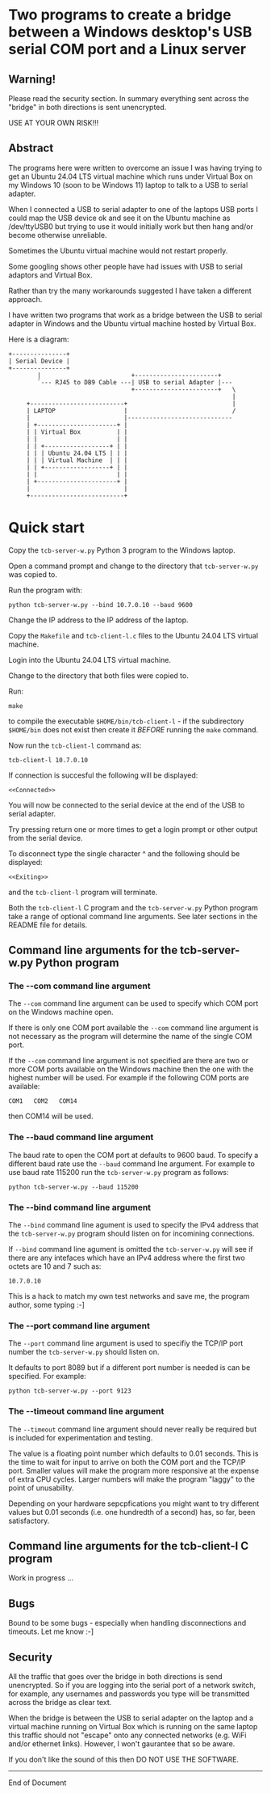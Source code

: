 # Two programs to create a bridge between a Windows desktop's USB serial COM port and a Linux server

## Warning!

Please read the security section. In summary everything sent across the
"bridge" in both directions is sent unencrypted.

USE AT YOUR OWN RISK!!!

## Abstract

The programs here were written to overcome an issue I was having trying
to get an Ubuntu 24.04 LTS virtual machine which runs under Virtual
Box on my Windows 10 (soon to be Windows 11) laptop to talk to a USB to
serial adapter.

When I connected a USB to serial adapter to one of the laptops USB
ports I could map the USB device ok and see it on the Ubuntu machine
as /dev/ttyUSB0 but trying to use it would initially work but then hang
and/or become otherwise unreliable.

Sometimes the Ubuntu virtual machine would not restart properly.

Some googling shows other people have had issues with USB to serial
adaptors and Virtual Box.

Rather than try the many workarounds suggested I have taken a different
approach.

I have written two programs that work as a bridge between the USB to
serial adapter in Windows and the Ubuntu virtual machine hosted by
Virtual Box.

Here is a diagram:

```
+---------------+
| Serial Device |
+---------------+
        |                         +-----------------------+
        `--- RJ45 to DB9 Cable ---| USB to serial Adapter |---
                                  +-----------------------+   \
                                                              |
     +--------------------------+                             |
     | LAPTOP                   |                             /
     |                          |-----------------------------
     | +----------------------+ |
     | | Virtual Box          | |
     | |                      | |
     | | +------------------+ | |
     | | | Ubuntu 24.04 LTS | | |
     | | | Virtual Machine  | | |
     | | +------------------+ | |
     | |                      | |
     | +----------------------+ |
     |                          |
     +--------------------------+
```

# Quick start

Copy the `tcb-server-w.py` Python 3 program to the Windows laptop.

Open a command prompt and change to the directory that `tcb-server-w.py` was copied to.

Run the program with:

```
python tcb-server-w.py --bind 10.7.0.10 --baud 9600
```

Change the IP address to the IP address of the laptop.

Copy the `Makefile` and `tcb-client-l.c` files to the Ubuntu 24.04 LTS virtual machine.

Login into the Ubuntu 24.04 LTS virtual machine.

Change to the directory that both files were copied to.

Run:

```
make
```

to compile the executable `$HOME/bin/tcb-client-l` - if the subdirectory `$HOME/bin` does
not exist then create it *BEFORE* running the `make` command.

Now run the `tcb-client-l` command as:

```
tcb-client-l 10.7.0.10
```

If connection is succesful the following will be displayed:

```
<<Connected>>
```

You will now be connected to the serial device at the end of the USB to serial adapter.

Try pressing return one or more times to get a login prompt or other output from the serial device.

To disconnect type the single character ^ and the following should be displayed:

```
<<Exiting>>
```

and the `tcb-client-l` program will terminate.

Both the `tcb-client-l` C program and the `tcb-server-w.py` Python program take
a range of optional command line arguments. See later sections in the README file
for details.

## Command line arguments for the tcb-server-w.py Python program

### The --com command line argument

The `--com` command line argument can be used to specify which COM port on the Windows
machine open.

If there is only one COM port available the `--com` command line argument is not necessary
as the program will determine the name of the single COM port.

If the `--com` command line argument is not specified are there are two or more COM ports
available on the Windows machine then the one with the highest number will be used. For example if the following
COM ports are available:

```
COM1   COM2   COM14
```

then COM14 will be used.

### The --baud command line argument

The baud rate to open the COM port at defaults to 9600 baud. To specify a different baud rate use
the `--baud` command lne argument. For example to use baud rate 115200 run the `tcb-server-w.py`
program as follows:

```
python tcb-server-w.py --baud 115200
```
### The --bind command line argument

The `--bind` command line agument is used to specify the IPv4 address that the `tcb-server-w.py`
program should listen on for incomining connections.

If `--bind` command line agument is omitted the `tcb-server-w.py` will see if there are any intefaces which have an IPv4 address where
the first two octets are 10 and 7 such as:

```
10.7.0.10
```

This is a hack to match my own test networks and save me, the program author, some typing :-]

### The --port command line argument

The `--port` command line argument is used to specifiy the TCP/IP port number the `tcb-server-w.py` should listen on.

It defaults to port 8089 but if a different port number is needed is can be specified. For example:

```
python tcb-server-w.py --port 9123
```

### The --timeout command line argument

The `--timeout` command line argument should never really be required but is included for experimentation and testing.

The value is a floating point number which defaults to 0.01 seconds. This is the time to wait for input to arrive on both
the COM port and the TCP/IP port. Smaller values will make the program more responsive at the expense of extra CPU cycles. Larger numbers
will make the program "laggy" to the point of unusability.

Depending on your hardware sepcpfications you might want to try different values but 0.01 seconds (i.e. one hundredth of a second)
has, so far, been satisfactory.


## Command line arguments for the tcb-client-l C program

Work in progress ...

## Bugs

Bound to be some bugs - especially when handling disconnections and timeouts. Let me know :-]

## Security

All the traffic that goes over the bridge in both directions is send
unencrypted. So if you are logging into the serial port of a network
switch, for example, any usernames and passwords you type will be
transmitted across the bridge as clear text.

When the bridge is between the USB to serial adapter on the laptop and a
virtual machine running on Virtual Box which is running on the same laptop
this traffic should not "escape" onto any connected networks (e.g. WiFi
and/or ethernet links). However, I won't gaurantee that so be aware.

If you don't like the sound of this then DO NOT USE THE SOFTWARE.

---------------
End of Document
